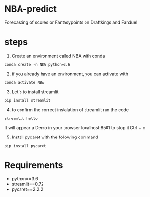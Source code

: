 # NBA-predict
Forecasting of scores or Fantasypoints on Draftkings and Fanduel


# steps
1. Create an environment called NBA with conda
```
conda create -n NBA python=3.6
```

2. if you already have an environment, you can activate with
```
conda activate NBA
```

3. Let's to install streamlit
```
pip install streamlit
```

4. to confirm the correct instalation of streamlit run the code
```
streamlit hello
```
It will appear a Demo in your browser localhost:8501 to stop it Ctrl + c

5. Install pycaret with the following command
```
pip install pycaret
```

# Requirements
* python==3.6
* streamlit==0.72
* pycaret==2.2.2